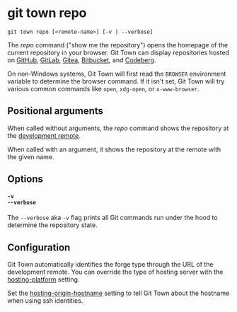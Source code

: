 # git town repo

```command-summary
git town repo [<remote-name>] [-v | --verbose]
```

The _repo_ command ("show me the repository") opens the homepage of the current
repository in your browser. Git Town can display repositories hosted on
[GitHub](https://github.com), [GitLab](https://gitlab.com),
[Gitea](https://gitea.com), [Bitbucket](https://bitbucket.org), and
[Codeberg](https://codeberg.org).

On non-Windows systems, Git Town will first read the `BROWSER` environment
variable to determine the browser command. If it isn't set, Git Town will try
various common commands like `open`, `xdg-open`, or `x-www-browser`.

## Positional arguments

When called without arguments, the _repo_ command shows the repository at the
[development remote](../preferences/dev-remote.md).

When called with an argument, it shows the repository at the remote with the
given name.

## Options

#### `-v`<br>`--verbose`

The `--verbose` aka `-v` flag prints all Git commands run under the hood to
determine the repository state.

## Configuration

Git Town automatically identifies the forge type through the URL of the
development remote. You can override the type of hosting server with the
[hosting-platform](../preferences/forge-type.md) setting.

Set the [hosting-origin-hostname](../preferences/hosting-origin-hostname.md)
setting to tell Git Town about the hostname when using ssh identities.
